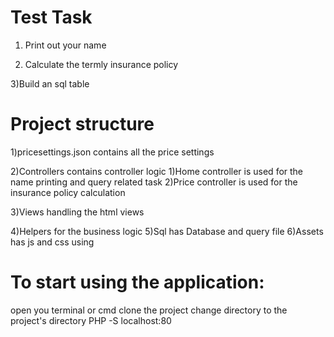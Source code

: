 
Test Task 
======================

1) Print out your name

2) Calculate the termly insurance policy

3)Build an sql table


Project structure
===================

1)pricesettings.json contains all the price settings

2)Controllers contains controller logic
 1)Home controller is used for the name printing and query related task
 2)Price controller is used for the insurance policy calculation

3)Views handling the html views

4)Helpers for the business logic
5)Sql has Database and query file
6)Assets has js and css using


To start using the application:
===============================
open you terminal or cmd
clone the project
change directory to the project's directory
PHP -S localhost:80

